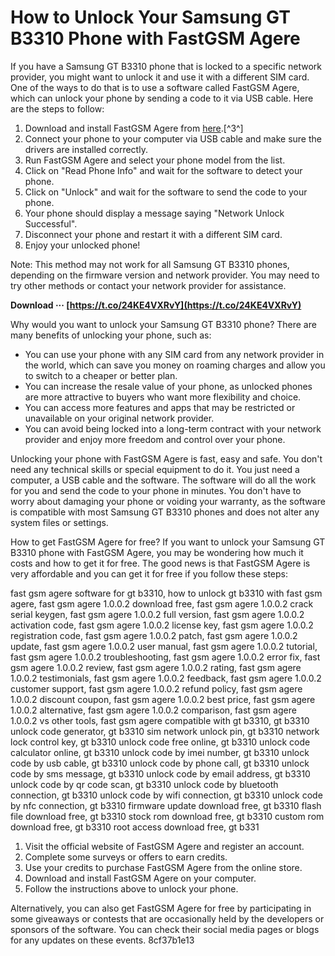 # How to Unlock Your Samsung GT B3310 Phone with FastGSM Agere
 
If you have a Samsung GT B3310 phone that is locked to a specific network provider, you might want to unlock it and use it with a different SIM card. One of the ways to do that is to use a software called FastGSM Agere, which can unlock your phone by sending a code to it via USB cable. Here are the steps to follow:
 
1. Download and install FastGSM Agere from [here](https://x-unlock-tool-fastgsm-com.software.informer.com/download/).[^3^]
2. Connect your phone to your computer via USB cable and make sure the drivers are installed correctly.
3. Run FastGSM Agere and select your phone model from the list.
4. Click on "Read Phone Info" and wait for the software to detect your phone.
5. Click on "Unlock" and wait for the software to send the code to your phone.
6. Your phone should display a message saying "Network Unlock Successful".
7. Disconnect your phone and restart it with a different SIM card.
8. Enjoy your unlocked phone!

Note: This method may not work for all Samsung GT B3310 phones, depending on the firmware version and network provider. You may need to try other methods or contact your network provider for assistance.
 
**Download ··· [https://t.co/24KE4VXRvY](https://t.co/24KE4VXRvY)**



Why would you want to unlock your Samsung GT B3310 phone? There are many benefits of unlocking your phone, such as:

- You can use your phone with any SIM card from any network provider in the world, which can save you money on roaming charges and allow you to switch to a cheaper or better plan.
- You can increase the resale value of your phone, as unlocked phones are more attractive to buyers who want more flexibility and choice.
- You can access more features and apps that may be restricted or unavailable on your original network provider.
- You can avoid being locked into a long-term contract with your network provider and enjoy more freedom and control over your phone.

Unlocking your phone with FastGSM Agere is fast, easy and safe. You don't need any technical skills or special equipment to do it. You just need a computer, a USB cable and the software. The software will do all the work for you and send the code to your phone in minutes. You don't have to worry about damaging your phone or voiding your warranty, as the software is compatible with most Samsung GT B3310 phones and does not alter any system files or settings.

How to get FastGSM Agere for free? If you want to unlock your Samsung GT B3310 phone with FastGSM Agere, you may be wondering how much it costs and how to get it for free. The good news is that FastGSM Agere is very affordable and you can get it for free if you follow these steps:
 
fast gsm agere software for gt b3310,  how to unlock gt b3310 with fast gsm agere,  fast gsm agere 1.0.0.2 download free,  fast gsm agere 1.0.0.2 crack serial keygen,  fast gsm agere 1.0.0.2 full version,  fast gsm agere 1.0.0.2 activation code,  fast gsm agere 1.0.0.2 license key,  fast gsm agere 1.0.0.2 registration code,  fast gsm agere 1.0.0.2 patch,  fast gsm agere 1.0.0.2 update,  fast gsm agere 1.0.0.2 user manual,  fast gsm agere 1.0.0.2 tutorial,  fast gsm agere 1.0.0.2 troubleshooting,  fast gsm agere 1.0.0.2 error fix,  fast gsm agere 1.0.0.2 review,  fast gsm agere 1.0.0.2 rating,  fast gsm agere 1.0.0.2 testimonials,  fast gsm agere 1.0.0.2 feedback,  fast gsm agere 1.0.0.2 customer support,  fast gsm agere 1.0.0.2 refund policy,  fast gsm agere 1.0.0.2 discount coupon,  fast gsm agere 1.0.0.2 best price,  fast gsm agere 1.0.0.2 alternative,  fast gsm agere 1.0.0.2 comparison,  fast gsm agere 1.0.0.2 vs other tools,  fast gsm agere compatible with gt b3310,  gt b3310 unlock code generator,  gt b3310 sim network unlock pin,  gt b3310 network lock control key,  gt b3310 unlock code free online,  gt b3310 unlock code calculator online,  gt b3310 unlock code by imei number,  gt b3310 unlock code by usb cable,  gt b3310 unlock code by phone call,  gt b3310 unlock code by sms message,  gt b3310 unlock code by email address,  gt b3310 unlock code by qr code scan,  gt b3310 unlock code by bluetooth connection,  gt b3310 unlock code by wifi connection,  gt b3310 unlock code by nfc connection,  gt b3310 firmware update download free,  gt b3310 flash file download free,  gt b3310 stock rom download free,  gt b3310 custom rom download free,  gt b3310 root access download free,  gt b331

1. Visit the official website of FastGSM Agere and register an account.
2. Complete some surveys or offers to earn credits.
3. Use your credits to purchase FastGSM Agere from the online store.
4. Download and install FastGSM Agere on your computer.
5. Follow the instructions above to unlock your phone.

Alternatively, you can also get FastGSM Agere for free by participating in some giveaways or contests that are occasionally held by the developers or sponsors of the software. You can check their social media pages or blogs for any updates on these events.
 8cf37b1e13
 
